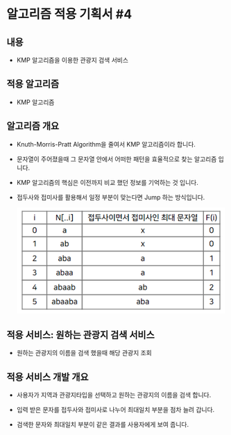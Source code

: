 # 알고리즘 적용 기획서 #4

## 내용

- KMP 알고리즘을 이용한 관광지 검색 서비스

## 적용 알고리즘

- KMP 알고리즘

## 알고리즘 개요

- Knuth-Morris-Pratt Algorithm을 줄여서 KMP 알고리즘이라 합니다.
- 문자열이 주어졌을때 그 문자열 안에서 어떠한 패턴을 효율적으로 찾는 알고리즘 입니다.
- KMP 알고리즘의 핵심은 이전까지 비교 했던 정보를 기억하는 것 입니다.
- 접두사와 접미사를 활용해서 일정 부분이 맞는다면 Jump 하는 방식입니다.

  <img src="../img/KMP-1.PNG" width="500">

## 적용 서비스: 원하는 관광지 검색 서비스

- 원하는 관광지의 이름을 검색 했을때 해당 관광지 조회

## 적용 서비스 개발 개요

- 사용자가 지역과 관광지타입을 선택하고 원하는 관광지의 이름을 검색 합니다.

- 입력 받은 문자를 접두사와 접미사로 나누어 최대일치 부분을 점차 늘려 갑니다.

- 검색한 문자와 최대일치 부분이 같은 결과를 사용자에게 보여 줍니다.
